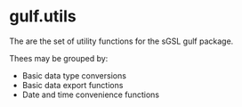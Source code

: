 # gulf.utils

The are the set of utility functions for the sGSL gulf package.

Thees may be grouped by:
* Basic data type conversions
* Basic data export functions
* Date and time convenience functions

